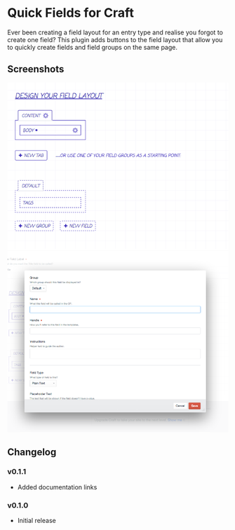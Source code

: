 # Quick Fields for Craft

Ever been creating a field layout for an entry type and realise you forgot to create one field? This plugin adds buttons
to the field layout that allow you to quickly create fields and field groups on the same page.

## Screenshots

![Quick Field buttons screenshot](screenshots/screenshot-01.png)
![Quick Field create field screenshot](screenshots/screenshot-02.png)

## Changelog

### v0.1.1
- Added documentation links

### v0.1.0
- Initial release
